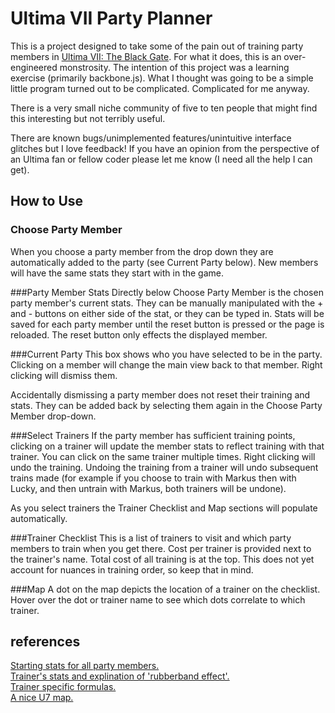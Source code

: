 Ultima VII Party Planner
========================
This is a project designed to take some of the pain out of training party members in [Ultima VII: The
Black Gate](http://en.wikipedia.org/wiki/Ultima_VII:_The_Black_Gate). For what it does, this is an 
over-engineered monstrosity. The intention of this project was a learning exercise (primarily 
backbone.js). What I thought was going to be a simple little program turned out to be complicated. 
Complicated for me anyway.

There is a very small niche community of five to ten people that might find this interesting but not
terribly useful.

There are known bugs/unimplemented features/unintuitive interface glitches but I love feedback! If 
you have an opinion from the perspective of an Ultima fan or fellow coder please let me know (I need
all the help I can get).

How to Use
----------
### Choose Party Member
When you choose a party member from the drop down they are automatically added to the party (see 
Current Party below). New members will have the same stats they start with in the game.

###Party Member Stats
Directly below Choose Party Member is the chosen party member's current stats. They can be manually
manipulated with the + and - buttons on either side of the stat, or they can be typed in. Stats will
be saved for each party member until the reset button is pressed or the page is reloaded. The reset
button only effects the displayed member.

###Current Party
This box shows who you have selected to be in the party. Clicking on a member will change the main
view back to that member. Right clicking will dismiss them.

Accidentally dismissing a party member does not reset their training and stats. They can be added
back by selecting them again in the Choose Party Member drop-down.

###Select Trainers
If the party member has sufficient training points, clicking on a trainer will update the member 
stats to reflect training with that trainer. You can click on the same trainer multiple times. Right
clicking will undo the training. Undoing the training from a trainer will undo subsequent trains 
made (for example if you choose to train with Markus then with Lucky, and then untrain with Markus,
both trainers will be undone).

As you select trainers the Trainer Checklist and Map sections will populate automatically.

###Trainer Checklist
This is a list of trainers to visit and which party members to train when you get there. Cost per
trainer is provided next to the trainer's name. Total cost of all training is at the top. This does
not yet account for nuances in training order, so keep that in mind.

###Map
A dot on the map depicts the location of a trainer on the checklist. Hover over the dot or trainer
name to see which dots correlate to which trainer.


references
----------
[Starting stats for all party members.](http://infinitron.nullneuron.net/u7char.html)  
[Trainer's stats and explination of 'rubberband effect'.](http://strategywiki.org/wiki/Ultima_VII:_The_Black_Gate/Trainers)  
[Trainer specific formulas.](http://geocities.bootstrike.com/Ultima%20Thule!/u7train.html)  
[A nice U7 map.](http://www.ultimainfo.net/Maps/U7Maps.htm)  